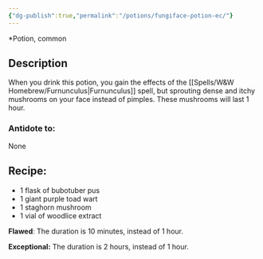 ```yaml
---
{"dg-publish":true,"permalink":"/potions/fungiface-potion-ec/"}
---
```


*Potion, common 

## Description
When you drink this potion, you gain the effects of the [[Spells/W&W Homebrew/Furnunculus\|Furnunculus]] spell, but sprouting dense and itchy mushrooms on your face instead of pimples. These mushrooms will last 1 hour.

### Antidote to: 
None

## Recipe:

- 1 flask of bubotuber pus
- 1 giant purple toad wart
- 1 staghorn mushroom
- 1 vial of woodlice extract

**Flawed**:
The duration is 10 minutes, instead of 1 hour.

**Exceptional:** 
The duration is 2 hours, instead of 1 hour.